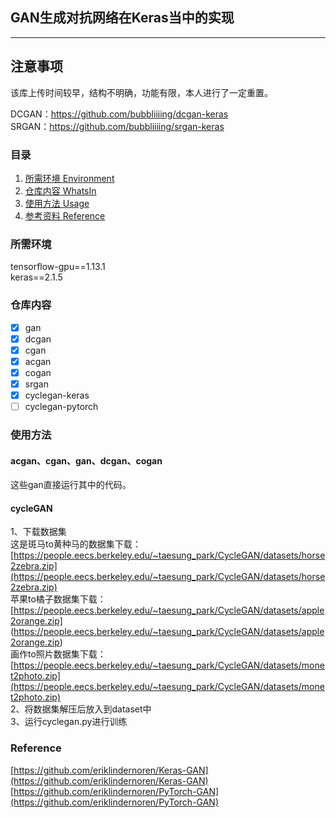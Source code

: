 ## GAN生成对抗网络在Keras当中的实现
---

## 注意事项
该库上传时间较早，结构不明确，功能有限，本人进行了一定重置。   

DCGAN：https://github.com/bubbliiiing/dcgan-keras  
SRGAN：https://github.com/bubbliiiing/srgan-keras  

### 目录
1. [所需环境 Environment](#所需环境)
2. [仓库内容 WhatsIn](#仓库内容)
3. [使用方法 Usage](#使用方法)
4. [参考资料 Reference](#Reference)

### 所需环境
tensorflow-gpu==1.13.1  
keras==2.1.5  

### 仓库内容
- [x] gan
- [x] dcgan
- [x] cgan
- [x] acgan
- [x] cogan
- [x] srgan
- [x] cyclegan-keras
- [ ] cyclegan-pytorch

### 使用方法
#### acgan、cgan、gan、dcgan、cogan
这些gan直接运行其中的代码。  
  
#### cycleGAN
1、下载数据集  
这是斑马to黄种马的数据集下载：  
[https://people.eecs.berkeley.edu/~taesung_park/CycleGAN/datasets/horse2zebra.zip](https://people.eecs.berkeley.edu/~taesung_park/CycleGAN/datasets/horse2zebra.zip)  
苹果to橘子数据集下载：   
[https://people.eecs.berkeley.edu/~taesung_park/CycleGAN/datasets/apple2orange.zip]  (https://people.eecs.berkeley.edu/~taesung_park/CycleGAN/datasets/apple2orange.zip)   
画作to照片数据集下载：   
[https://people.eecs.berkeley.edu/~taesung_park/CycleGAN/datasets/monet2photo.zip](https://people.eecs.berkeley.edu/~taesung_park/CycleGAN/datasets/monet2photo.zip)   
2、将数据集解压后放入到dataset中  
3、运行cyclegan.py进行训练  

### Reference
[https://github.com/eriklindernoren/Keras-GAN](https://github.com/eriklindernoren/Keras-GAN)  
[https://github.com/eriklindernoren/PyTorch-GAN](https://github.com/eriklindernoren/PyTorch-GAN) 
